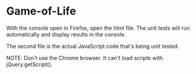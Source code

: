 # Game-of-Life

With the console open in Firefox, open the html file. The unit tests will run automatically and display results in the console.

The second file is the actual JavaScript code that's being unit tested.

NOTE: Don't use the Chrome browser. It can't load scripts with jQuery.getScript().

